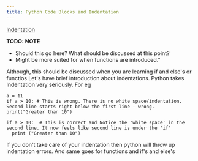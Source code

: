 ```yaml
---
title: Python Code Blocks and Indentation
---
```

<a href='https://docs.python.org/3/reference/lexical_analysis.html#indentation' target='_blank' rel='nofollow'>Indentation</a>

**TODO: NOTE**

*   Should this go here? What should be discussed at this point?
*   Might be more suited for when functions are introduced."

Although, this should be discussed when you are learning if and else's or functios 
Let's have brief introduction  about indentations. Python takes Indentation very seriously. 
For eg 
```
a = 11
if a > 10: # This is wrong. There is no white space/indentation. Second line starts right below the first line - wrong.
print("Greater than 10") 

if a > 10:  # This is correct and Notice the 'white space' in the second line. It now feels like second line is under the 'if'
  print ("Greater than 10") 
```
If you don't take care of your indentation then python will throw up indentation errors. And same goes for functions and if's and else's 
